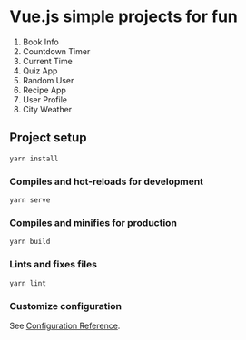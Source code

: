 # Vue.js simple projects for fun

1. Book Info
2. Countdown Timer
3. Current Time
4. Quiz App
5. Random User
6. Recipe App
7. User Profile
8. City Weather

## Project setup
```
yarn install
```

### Compiles and hot-reloads for development
```
yarn serve
```

### Compiles and minifies for production
```
yarn build
```

### Lints and fixes files
```
yarn lint
```

### Customize configuration
See [Configuration Reference](https://cli.vuejs.org/config/).
